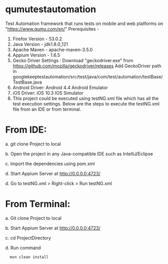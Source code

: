 # qumutestautomation
Test Automation framework that runs tests on mobile and web platforms on "https://www.qumu.com/en/"
Prerequisites - 
1. Firefox Version -  53.0.2
2. Java  Version -  jdk1.8.0_121
3. Apache Maven - apache-maven-3.5.0
4. Appium Version - 1.6.5
5. Gecko Driver Settings : Download "geckodriver.exe" from https://github.com/mozilla/geckodriver/releases 
Add GeckoDriver path in googlekeeptestautomation/src/test/java/com/test/automation/testBase/TestBase.java
6. Android Driver: Android 4.4 Android Emulator
7. iOS Driver: iOS 10.3 IOS Simulator
8. This project could be executed using testNG.xml file which has all the test execution settings.
Below are the steps to execute the testNG.xml file from an IDE or from terminal.

# From IDE:
  a. git clone Project to local
  
  b. Open the project in any Java-compatible IDE such as IntelliJ/Eclipse
  
  c. Import the dependencies using pom.xml
  
  d. Start Appium Server at http://0.0.0.0:4723/
  
  d. Go to testNG.xml > Right-click > Run testNG.xml

# From Terminal:
  a. Git clone Project to local
  
  b. Start Appium Server at http://0.0.0.0:4723/
  
  c. cd ProjectDirectory 
  
  d. Run command
  
      mvn clean install
